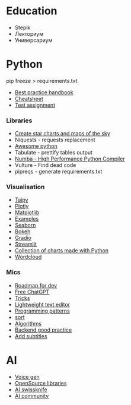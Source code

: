 # Education

- Stepik
- Лекториум
- Универсариум

# Python

pip freeze > requirements.txt

- [Best practice handbook](https://docs.python-guide.org/)
- [Cheatsheet](https://kieranholland.com/best-python-cheat-sheet/best-python-cheat-sheet.pdf)
- [Test assignment](https://github.com/Hexlet/ru-test-assignments)
### Libraries
- [Create star charts and maps of the sky](https://starplot.dev/)
- Niquests - requests replacement
- [Awesome python](https://github.com/vinta/awesome-python)
- Tabulate - prettify tables output
- [Numba - High Performance Python Compiler](https://github.com/numba/numba)
- Vulture - Find dead code
- pipreqs - generate requirements.txt 

### Visualisation
- [Taipy](https://github.com/Avaiga/taipy)
- [Plotly](https://github.com/plotly)
- [Matplotlib](https://github.com/matplotlib/matplotlib)
- [Examples](https://pythonist.ru/kak-postroit-matematicheskij-grafik-v-python-za-10-minut/)
- [Seaborn](https://github.com/seaborn)
- [Bokeh](https://github.com/bokeh/bokeh)
- [Gradio](https://github.com/gradio-app/gradio)
- [Streamlit](https://github.com/streamlit)
- [Collection of charts made with Python](https://python-graph-gallery.com/)
- [Wordcloud]()
### Mics

- [Roadmap for dev](https://roadmap.sh)
- [Free ChatGPT](https://www.youtube.com/watch?v=tVDAQcag9-M)
- [Tricks](https://proglib.io/sh/gVMDfexA9U)
- [Lightweight text editor](https://www.jetbrains.com/ru-ru/fleet/)
- [Programming patterns](https://proglib.io/sh/aMZjqlAcr3)
- [sort](https://proglib.io/p/sravnenie-6-algoritmov-sortirovki-puzyrkom-vyborom-kuchey-vstavkami-sliyaniem-i-bystraya-2022-02-08)
- [Algorithms](https://github.com/TheAlgorithms/Python/blob/master/DIRECTORY.md)
- [Backend good practice](https://github.com/beagreatengineer/how-to-develop-perfect-crud)
- [Add subtitles](https://proglib.io/sh/9XEcLKFqiR)
# AI
- [Voice gen](https://proglib.io/p/16-luchshih-neyronok-dlya-sinteza-rechi-2023-11-08)
- [OpenSource libraries](https://teletype.in/@spiral_gleb/0_WqmvqZAa1)
- [AI swissknife](https://app.giz.ai)
- [AI community](https://huggingface.co/)
